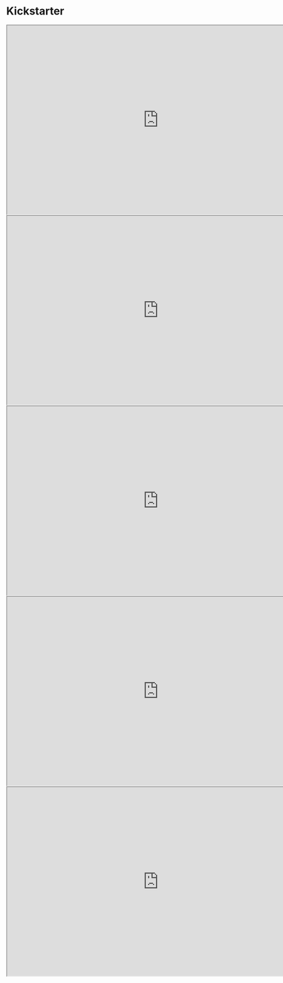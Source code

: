 # Kickstarter 

<iframe
  src="https://dcl.dev.looker.com/embed/looks/866"
  width="800"
  height="500"
  
</iframe>

<iframe
  src="https://dcl.dev.looker.com/embed/looks/865"
  width="800"
  height="500">
</iframe>

<iframe
  src="https://dcl.dev.looker.com/embed/looks/871"
  width="800"
  height="500"
  
</iframe>


<iframe
  src="https://dcl.dev.looker.com/embed/looks/872"
  width="800"
  height="500"
 >
</iframe>


<iframe
  src="https://dcl.dev.looker.com/embed/looks/906"
  width="800"
  height="500">
</iframe>


<iframe
  src="https://dcl.dev.looker.com/embed/looks/870"
  width="800"
  height="500"
  >
</iframe>


<iframe
  src="https://dcl.dev.looker.com/embed/looks/899"
  width="800"
  height="500"
  >
</iframe>
